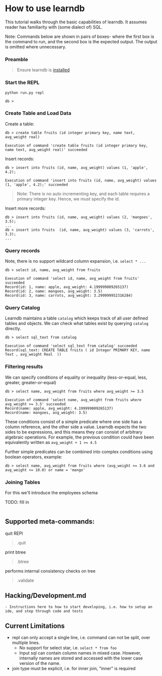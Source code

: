# How to use learndb

This tutorial walks through the basic capabilities of learndb. 
It assumes reader has familiarity with (some dialect of) SQL.

Note: Commands below are shown in pairs of boxes- where the first box is the command to run,
and the second box is the expected output. The output is omitted where unnecessary.


### Preamble

> Ensure learndb is [installed](../README.md)


### Start the REPL

```
python run.py repl
```
```
db >
```

### Create Table and Load Data

Create a table:

```
db > create table fruits (id integer primary key, name text, avg_weight real)
```
```
Execution of command 'create table fruits (id integer primary key, name text, avg_weight real)' succeeded
```
Insert records:
```
db > insert into fruits (id, name, avg_weight) values (1, 'apple', 4.2);
```
```
Execution of command 'insert into fruits (id, name, avg_weight) values (1, 'apple', 4.2);' succeeded
```

> Note: There is no auto incrementing key, and each table requires a primary integer key. Hence, we must specify the id.

Insert more records:
```
db > insert into fruits (id, name, avg_weight) values (2, 'mangoes', 3.5);
...
db > insert into fruits  (id, name, avg_weight) values (3, 'carrots', 3.3);
...
```

### Query records
Note, there is no support wildcard column expansion, i.e. `select * ...`
```
db > select id, name, avg_weight from fruits
```
```
Execution of command 'select id, name, avg_weight from fruits' succeeded
Record(id: 1, name: apple, avg_weight: 4.199999809265137)
Record(id: 2, name: mangoes, avg_weight: 3.5)
Record(id: 3, name: carrots, avg_weight: 3.299999952316284)
```
### Query Catalog

Learndb maintains a table `catalog` which keeps track of all user defined tables and objects.
We can check what tables exist by querying `catalog` directly.

```
db > select sql_text from catalog
```
```
Execution of command 'select sql_text from catalog' succeeded
Record(sql_text: CREATE TABLE fruits ( id Integer PRIMARY KEY, name Text , avg_weight Real  ))
```

### Filtering results

We can specify conditions of equality or inequality (less-or-equal, less, greater, greater-or-equal)

```
db > select name, avg_weight from fruits where avg_weight >= 3.5
```
```
Execution of command 'select name, avg_weight from fruits where avg_weight >= 3.5' succeeded
Record(name: apple, avg_weight: 4.199999809265137)
Record(name: mangoes, avg_weight: 3.5)
```
These conditions consist of a simple predicate where one side has a column reference, and the other side a value.
Learndb expects the two sides to be expressions, and this means they can consist of arbitrary algebraic operations.
For example, the previous condition could have been equivalently written as  `avg_weight + 1 >= 4.5`

Further simple predicates can be combined into complex conditions using boolean operators, example:
```
db > select name, avg_weight from fruits where (avg_weight >= 3.6 and avg_weight <= 10.0) or name = 'mango' 
```

### Joining Tables

For this we'll introduce the employees schema

TODO: fill in
```

```





## Supported meta-commands:
quit REPl
> .quit

print btree
> .btree

performs internal consistency checks on tree
> .validate



## Hacking/Development.md
    - Instructions here to how to start developing, i.e. how to setup an ide, and step through code and tests

## Current Limitations
- repl can only accept a single line, i.e. command can not be split, over multiple lines.
  - No support for select star, i.e. `select * from foo`
  - Input sql can contain column names in mixed case. However, internally names are stored and accessed with the lower case version of the name.
- join type must be explicit, i.e. for inner join, "inner" is required